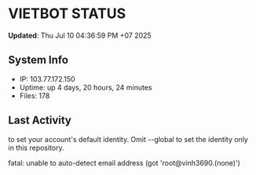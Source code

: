 # VIETBOT STATUS
**Updated**: Thu Jul 10 04:36:59 PM +07 2025

## System Info
- IP: 103.77.172.150
- Uptime: up 4 days, 20 hours, 24 minutes
- Files: 178

## Last Activity

to set your account's default identity.
Omit --global to set the identity only in this repository.

fatal: unable to auto-detect email address (got 'root@vinh3690.(none)')
